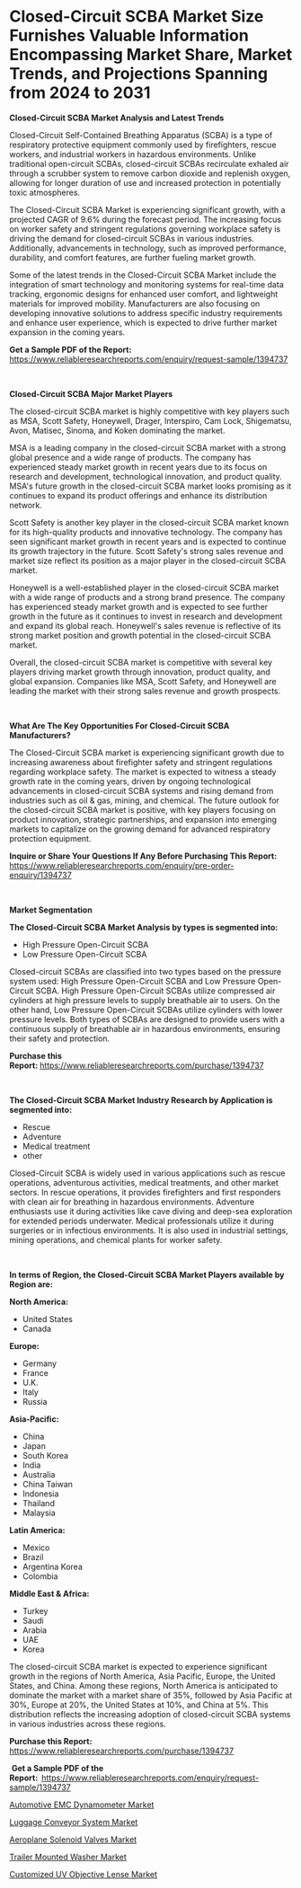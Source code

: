 <p><h1>Closed-Circuit SCBA Market Size Furnishes Valuable Information Encompassing Market Share, Market Trends, and Projections Spanning from 2024 to 2031</h1></p><p><strong>Closed-Circuit SCBA Market Analysis and Latest Trends</strong></p>
<p><p>Closed-Circuit Self-Contained Breathing Apparatus (SCBA) is a type of respiratory protective equipment commonly used by firefighters, rescue workers, and industrial workers in hazardous environments. Unlike traditional open-circuit SCBAs, closed-circuit SCBAs recirculate exhaled air through a scrubber system to remove carbon dioxide and replenish oxygen, allowing for longer duration of use and increased protection in potentially toxic atmospheres.</p><p>The Closed-Circuit SCBA Market is experiencing significant growth, with a projected CAGR of 9.6% during the forecast period. The increasing focus on worker safety and stringent regulations governing workplace safety is driving the demand for closed-circuit SCBAs in various industries. Additionally, advancements in technology, such as improved performance, durability, and comfort features, are further fueling market growth.</p><p>Some of the latest trends in the Closed-Circuit SCBA Market include the integration of smart technology and monitoring systems for real-time data tracking, ergonomic designs for enhanced user comfort, and lightweight materials for improved mobility. Manufacturers are also focusing on developing innovative solutions to address specific industry requirements and enhance user experience, which is expected to drive further market expansion in the coming years.</p></p>
<p><strong>Get a Sample PDF of the Report:&nbsp;</strong> <a href="https://www.reliableresearchreports.com/enquiry/request-sample/1394737">https://www.reliableresearchreports.com/enquiry/request-sample/1394737</a></p>
<p>&nbsp;</p>
<p><strong>Closed-Circuit SCBA Major Market Players</strong></p>
<p><p>The closed-circuit SCBA market is highly competitive with key players such as MSA, Scott Safety, Honeywell, Drager, Interspiro, Cam Lock, Shigematsu, Avon, Matisec, Sinoma, and Koken dominating the market. </p><p>MSA is a leading company in the closed-circuit SCBA market with a strong global presence and a wide range of products. The company has experienced steady market growth in recent years due to its focus on research and development, technological innovation, and product quality. MSA's future growth in the closed-circuit SCBA market looks promising as it continues to expand its product offerings and enhance its distribution network.</p><p>Scott Safety is another key player in the closed-circuit SCBA market known for its high-quality products and innovative technology. The company has seen significant market growth in recent years and is expected to continue its growth trajectory in the future. Scott Safety's strong sales revenue and market size reflect its position as a major player in the closed-circuit SCBA market.</p><p>Honeywell is a well-established player in the closed-circuit SCBA market with a wide range of products and a strong brand presence. The company has experienced steady market growth and is expected to see further growth in the future as it continues to invest in research and development and expand its global reach. Honeywell's sales revenue is reflective of its strong market position and growth potential in the closed-circuit SCBA market.</p><p>Overall, the closed-circuit SCBA market is competitive with several key players driving market growth through innovation, product quality, and global expansion. Companies like MSA, Scott Safety, and Honeywell are leading the market with their strong sales revenue and growth prospects.</p></p>
<p>&nbsp;</p>
<p><strong>What Are The Key Opportunities For Closed-Circuit SCBA Manufacturers?</strong></p>
<p><p>The Closed-Circuit SCBA market is experiencing significant growth due to increasing awareness about firefighter safety and stringent regulations regarding workplace safety. The market is expected to witness a steady growth rate in the coming years, driven by ongoing technological advancements in closed-circuit SCBA systems and rising demand from industries such as oil & gas, mining, and chemical. The future outlook for the closed-circuit SCBA market is positive, with key players focusing on product innovation, strategic partnerships, and expansion into emerging markets to capitalize on the growing demand for advanced respiratory protection equipment.</p></p>
<p><strong>Inquire or Share Your Questions If Any Before Purchasing This Report:</strong> <a href="https://www.reliableresearchreports.com/enquiry/pre-order-enquiry/1394737">https://www.reliableresearchreports.com/enquiry/pre-order-enquiry/1394737</a></p>
<p>&nbsp;</p>
<p><strong>Market Segmentation</strong></p>
<p><strong>The Closed-Circuit SCBA Market Analysis by types is segmented into:</strong></p>
<p><ul><li>High Pressure Open-Circuit SCBA</li><li>Low Pressure Open-Circuit SCBA</li></ul></p>
<p><p>Closed-circuit SCBAs are classified into two types based on the pressure system used: High Pressure Open-Circuit SCBA and Low Pressure Open-Circuit SCBA. High Pressure Open-Circuit SCBAs utilize compressed air cylinders at high pressure levels to supply breathable air to users. On the other hand, Low Pressure Open-Circuit SCBAs utilize cylinders with lower pressure levels. Both types of SCBAs are designed to provide users with a continuous supply of breathable air in hazardous environments, ensuring their safety and protection.</p></p>
<p><strong>Purchase this Report:&nbsp;</strong><a href="https://www.reliableresearchreports.com/purchase/1394737">https://www.reliableresearchreports.com/purchase/1394737</a></p>
<p>&nbsp;</p>
<p><strong>The Closed-Circuit SCBA Market Industry Research by Application is segmented into:</strong></p>
<p><ul><li>Rescue</li><li>Adventure</li><li>Medical treatment</li><li>other</li></ul></p>
<p><p>Closed-Circuit SCBA is widely used in various applications such as rescue operations, adventurous activities, medical treatments, and other market sectors. In rescue operations, it provides firefighters and first responders with clean air for breathing in hazardous environments. Adventure enthusiasts use it during activities like cave diving and deep-sea exploration for extended periods underwater. Medical professionals utilize it during surgeries or in infectious environments. It is also used in industrial settings, mining operations, and chemical plants for worker safety.</p></p>
<p>&nbsp;</p>
<p><strong>In terms of Region, the Closed-Circuit SCBA Market Players available by Region are:</strong></p>
<p>
    <p> <strong> North America: </strong>
        <ul>
            <li>United States</li>
            <li>Canada</li>
        </ul>
        </p> 
    <p> <strong> Europe: </strong>
        <ul>
            <li>Germany</li>
            <li>France</li>
            <li>U.K.</li>
            <li>Italy</li>
            <li>Russia</li>
        </ul>
        </p> 
    <p> <strong> Asia-Pacific: </strong>
        <ul>
            <li>China</li>
            <li>Japan</li>
            <li>South Korea</li>
            <li>India</li>
            <li>Australia</li>
            <li>China Taiwan</li>
            <li>Indonesia</li>
            <li>Thailand</li>
            <li>Malaysia</li>
        </ul>
        </p> 
    <p> <strong> Latin America: </strong>
        <ul>
            <li>Mexico</li>
            <li>Brazil</li>
            <li>Argentina Korea</li>
            <li>Colombia</li>
        </ul>
        </p> 
    <p> <strong> Middle East & Africa: </strong>
        <ul>
            <li>Turkey</li>
            <li>Saudi</li>
            <li>Arabia</li>
            <li>UAE</li>
            <li>Korea</li>
        </ul>
    </p>
    </p>
<p><p>The closed-circuit SCBA market is expected to experience significant growth in the regions of North America, Asia Pacific, Europe, the United States, and China. Among these regions, North America is anticipated to dominate the market with a market share of 35%, followed by Asia Pacific at 30%, Europe at 20%, the United States at 10%, and China at 5%. This distribution reflects the increasing adoption of closed-circuit SCBA systems in various industries across these regions.</p></p>
<p><strong>Purchase this Report: </strong><a href="https://www.reliableresearchreports.com/purchase/1394737">https://www.reliableresearchreports.com/purchase/1394737</a></p>
<p>&nbsp;<strong>Get a Sample PDF of the Report:&nbsp;&nbsp;</strong><a href="https://www.reliableresearchreports.com/enquiry/request-sample/1394737">https://www.reliableresearchreports.com/enquiry/request-sample/1394737</a></p>
<p><strong></strong></p>
<p><p><a href="https://medium.com/@marcosratke/automotive-emc-dynamometer-nbsp-market-focuses-on-market-share-size-and-projected-forecast-till-90a941896e19">Automotive EMC Dynamometer Market</a></p><p><a href="https://medium.com/@marcosratke/luggage-conveyor-system-market-exploring-market-share-market-trends-and-future-growth-a71a4d5982bd">Luggage Conveyor System Market</a></p><p><a href="https://medium.com/@marcosratke/aeroplane-solenoid-valves-market-analysis-and-sze-forecasted-for-period-from-2024-to-2031-c267e6c79649">Aeroplane Solenoid Valves Market</a></p><p><a href="https://medium.com/@marcosratke/trailer-mounted-washer-market-size-and-market-trends-complete-industry-overview-2024-to-2031-d820c4bc3a2f">Trailer Mounted Washer Market</a></p><p><a href="https://medium.com/@marcosratke/customized-uv-objective-lense-market-size-cagr-trends-2024-2030-9e995d1e0efe">Customized UV Objective Lense Market</a></p></p>